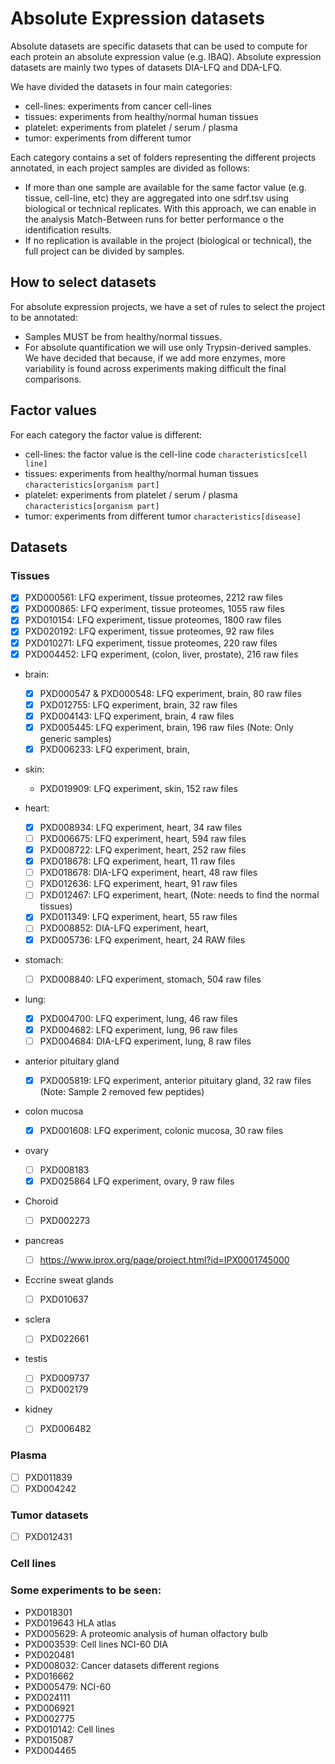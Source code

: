 # Absolute Expression datasets

Absolute datasets are specific datasets that can be used to compute for each protein an absolute expression value (e.g. IBAQ). Absolute expression datasets are mainly two types of datasets DIA-LFQ and DDA-LFQ.

We have divided the datasets in four main categories:

- cell-lines: experiments from cancer cell-lines
- tissues: experiments from healthy/normal human tissues
- platelet: experiments from platelet / serum / plasma
- tumor: experiments from different tumor

Each category contains a set of folders representing the different projects annotated, in each project samples are divided as follows:

- If more than one sample are available for the same factor value (e.g. tissue, cell-line, etc) they are aggregated into one sdrf.tsv using biological or technical replicates. With this approach, we can enable in the analysis Match-Between runs for better performance o the identification results.
- If no replication is available in the project (biological or technical), the full project can be divided by samples.

## How to select datasets

For absolute expression projects, we have a set of rules to select the project to be annotated:

- Samples MUST be from healthy/normal tissues.
- For absolute quantification we will use only Trypsin-derived samples. We have decided that because, if we add more enzymes, more variability is found across experiments making difficult the final comparisons.

## Factor values

For each category the factor value is different:

- cell-lines: the factor value is the cell-line code `characteristics[cell line]`
- tissues: experiments from healthy/normal human tissues `characteristics[organism part]`
- platelet: experiments from platelet / serum / plasma `characteristics[organism part]`
- tumor: experiments from different tumor  `characteristics[disease]`

## Datasets

### Tissues

- [x] PXD000561: LFQ experiment, tissue proteomes, 2212 raw files
- [x] PXD000865: LFQ experiment, tissue proteomes, 1055 raw files
- [x] PXD010154: LFQ experiment, tissue proteomes, 1800 raw files
- [x] PXD020192: LFQ experiment, tissue proteomes, 92 raw files
- [x] PXD010271: LFQ experiment, tissue proteomes, 220 raw files
- [x] PXD004452: LFQ experiment, (colon, liver, prostate), 216 raw files

- brain:
  - [x] PXD000547 & PXD000548: LFQ experiment, brain, 80 raw files
  - [x] PXD012755: LFQ experiment, brain, 32 raw files
  - [x] PXD004143: LFQ experiment, brain, 4 raw files
  - [x] PXD005445: LFQ experiment, brain, 196 raw files (Note: Only generic samples)
  - [x] PXD006233: LFQ experiment, brain,

- skin:
  - PXD019909: LFQ experiment, skin, 152 raw files

- heart:
  - [x] PXD008934: LFQ experiment, heart, 34 raw files
  - [ ] PXD006675: LFQ experiment, heart, 594 raw files
  - [x] PXD008722: LFQ experiment, heart, 252 raw files
  - [x] PXD018678: LFQ experiment, heart, 11 raw files
  - [ ] PXD018678: DIA-LFQ experiment, heart, 48 raw files
  - [ ] PXD012636: LFQ experiment, heart, 91 raw files
  - [ ] PXD012467: LFQ experiment, heart, (Note: needs to find the normal tissues)
  - [x] PXD011349: LFQ experiment, heart, 55 raw files
  - [ ] PXD008852: DIA-LFQ experiment, heart,
  - [x] PXD005736: LFQ experiment, heart, 24 RAW files

- stomach:
  - [ ] PXD008840: LFQ experiment, stomach, 504 raw files

- lung:
  - [x] PXD004700: LFQ experiment, lung, 46 raw files
  - [x] PXD004682: LFQ experiment, lung, 96 raw files
  - [ ] PXD004684: DIA-LFQ experiment, lung, 8 raw files

- anterior pituitary gland
  - [x] PXD005819: LFQ experiment, anterior pituitary gland, 32 raw files (Note: Sample 2 removed few peptides)

- colon mucosa
  - [x] PXD001608: LFQ experiment, colonic mucosa, 30 raw files

- ovary
  - [ ] PXD008183
  - [x] PXD025864 LFQ experiment, ovary, 9 raw files

- Choroid
  - [ ] PXD002273

- pancreas
  - [ ] https://www.iprox.org/page/project.html?id=IPX0001745000

- Eccrine sweat glands
  - [ ] PXD010637

- sclera
  - [ ] PXD022661

- testis
  - [ ] PXD009737
  - [ ] PXD002179

- kidney
  - [ ] PXD006482

### Plasma

- [ ] PXD011839
- [ ] PXD004242

### Tumor datasets

- [ ] PXD012431

### Cell lines

### Some experiments to be seen:

- PXD018301
- PXD019643 HLA atlas
- PXD005629: A proteomic analysis of human olfactory bulb
- PXD003539: Cell lines NCI-60 DIA
- PXD020481
- PXD008032: Cancer datasets different regions
- PXD016662
- PXD005479: NCI-60
- PXD024111
- PXD006921
- PXD002775
- PXD010142: Cell lines
- PXD015087
- PXD004465

